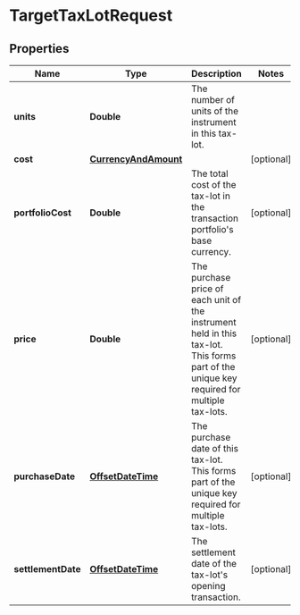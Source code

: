 

# TargetTaxLotRequest

## Properties

Name | Type | Description | Notes
------------ | ------------- | ------------- | -------------
**units** | **Double** | The number of units of the instrument in this tax-lot. | 
**cost** | [**CurrencyAndAmount**](CurrencyAndAmount.md) |  |  [optional]
**portfolioCost** | **Double** | The total cost of the tax-lot in the transaction portfolio&#39;s base currency. |  [optional]
**price** | **Double** | The purchase price of each unit of the instrument held in this tax-lot. This forms part of the unique key required for multiple tax-lots. |  [optional]
**purchaseDate** | [**OffsetDateTime**](OffsetDateTime.md) | The purchase date of this tax-lot. This forms part of the unique key required for multiple tax-lots. |  [optional]
**settlementDate** | [**OffsetDateTime**](OffsetDateTime.md) | The settlement date of the tax-lot&#39;s opening transaction. |  [optional]



